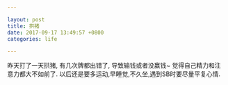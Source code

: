 ```yaml
---

layout: post
title: 拱猪
date: 2017-09-17 13:49:57 +0800
categories: life

---
```


昨天打了一天拱猪, 有几次牌都出错了, 导致输钱或者没赢钱~
觉得自己精力和注意力都大不如前了.
以后还是要多运动,早睡觉,不久坐,遇到SB时要尽量平复心情.
